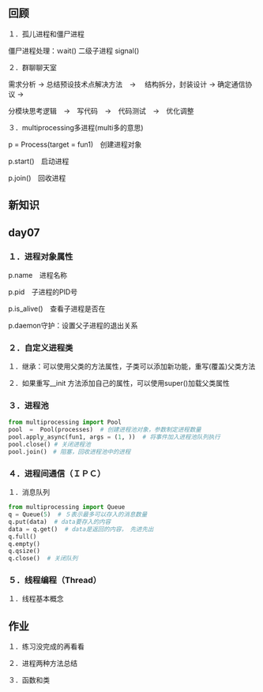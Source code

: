 ## 回顾

１．孤儿进程和僵尸进程

僵尸进程处理：ｗait()		二级子进程		signal()

２．群聊聊天室

需求分析  ->   总结预设技术点解决方法　-> 　结构拆分，封装设计	-> 确定通信协议	->  

分模块思考逻辑　->　写代码　->　代码测试　->　优化调整

３．multiprocessing多进程(multi多的意思)

p = Process(target = fun1)　创建进程对象

p.start()　启动进程

p.join()　回收进程

## 新知识

## day07

### １．进程对象属性

p.name　进程名称

p.pid　子进程的PID号

p.is_alive()　查看子进程是否在

p.daemon守护：设置父子进程的退出关系

### ２．自定义进程类

１．继承：可以使用父类的方法属性，子类可以添加新功能，重写(覆盖)父类方法

２．如果重写__init  方法添加自己的属性，可以使用super()加载父类属性

### ３．进程池

```python
from multiprocessing import Pool
pool  =  Pool(processes)  # 创建进程池对象，参数制定进程数量
pool.apply_async(fun1, args = (1, ))  # 将事件加入进程池队列执行
pool.close() # 关闭进程池
pool.join()　# 阻塞，回收进程池中的进程

```

### ４．进程间通信（ＩＰＣ）

１．消息队列

```python
from multiprocessing import Queue
q = Queue(5)  # ５表示最多可以存入的消息数量
q.put(data)  # data要存入的内容
data = q.get()  # data是返回的内容，　先进先出
q.full()
q.empty()
q.qsize()
q.close()  # 关闭队列
```

### ５．线程编程（Thread）

１．线程基本概念



## 作业

１．练习没完成的再看看

２．进程两种方法总结

３．函数和类
















































